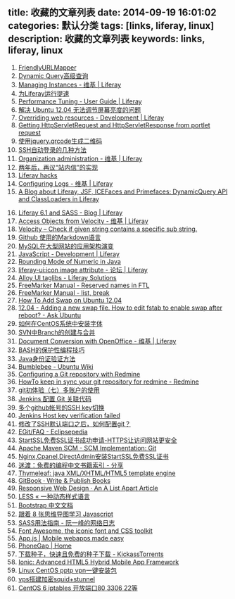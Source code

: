 title: 收藏的文章列表
date: 2014-09-19 16:01:02
categories: 默认分类
tags: [links, liferay, linux]
description:  收藏的文章列表
keywords: links, liferay, linux
---
1. [FriendlyURLMapper](http://www.liferay.com/zh/community/wiki/-/wiki/Main/FriendlyURLMapper)
2. [Dynamic Query高级查询](http://www.huqiwen.com/2013/05/30/liferay-6-1-development-study-20-advanced-dynamic-query/)
3. [Managing Instances - 维基 | Liferay](http://www.liferay.com/zh/community/wiki/-/wiki/Main/Managing+Instances)
4. [为Liferay运行提速](http://my.oschina.net/aiguozhe/blog/60526)
5. [Performance Tuning - User Guide | Liferay](http://www.liferay.com/zh/documentation/liferay-portal/6.1/user-guide/-/ai/performance-tuni-5)
6. [解决 Ubuntu 12.04 无法调节屏幕亮度的问题](http://hi.baidu.com/yxklyn/item/8fbb2014df36cb19e65c36dc)
7. [Overriding web resources - Development | Liferay](http://www.liferay.com/zh/documentation/liferay-portal/6.1/development/-/ai/overriding-a-j-4)
8. [Getting HttpServletRequest and HttpServletResponse from portlet request](http://kameshwar-singh.blogspot.com/2012/10/getting-httpservletrequest-and.html)
9. [使用jquery.qrcode生成二维码](http://www.helloweba.com/view-blog-226.html)
10. [SSH自动登录的几种方法](http://www.linuxidc.com/Linux/2014-03/97968.htm)
11. [Organization administration - 维基 | Liferay](http://www.liferay.com/zh/community/wiki/-/wiki/Main/Organization+administration#section-Organization+administration-Customizing+the+organization+types)
12. [两年后，再议“站内信”的实现](http://www.cnblogs.com/hejiaquan/archive/2012/04/07/2435817.html)
13. [Liferay hacks](http://liferay-hacks.blogspot.com/)
14. [Configuring Logs - 维基 | Liferay](http://www.liferay.com/zh/community/wiki/-/wiki/Main/How+to+configure+the+logs+in+Liferay/)
15. [A Blog about Liferay, JSF, ICEFaces and Primefaces: DynamicQuery API and ClassLoaders in Liferay](http://liferay-blogging.blogspot.com/2011/03/dynamicquery-api-and-classloaders-in.html)
<!-- more -->
16. [Liferay 6.1 and SASS - Blog | Liferay](https://www.liferay.com/zh/web/bavithra.rajendran/blog/-/blogs/liferay-6-1-and-sass)
17. [Access Objects from Velocity - 维基 | Liferay](http://www.liferay.com/zh/community/wiki/-/wiki/Main/Access+Objects+from+Velocity)
18. [Velocity – Check if given string contains a specific sub string.](http://userinterfaceandme.wordpress.com/2012/02/22/105/)
19. [Github 使用的Markdown语言](http://www.tillage.net/the-markdown-language-used-by-github/)
20. [MySQL在大型网站的应用架构演变](http://www.csdn.net/article/2014-06-10/2820160)
21. [JavaScript - Development | Liferay](https://www.liferay.com/zh/documentation/liferay-portal/6.0/development/-/ai/javascript)
22. [Rounding Mode of Numeric in Java](http://www.c-sharpcorner.com/UploadFile/433c33/rounding-mode-of-integer-in-java/)
23. [liferay-ui:icon image attribute - 论坛 | Liferay](https://www.liferay.com/zh/community/forums/-/message_boards/message/28211998)
24. [Alloy UI taglibs - Liferay Solutions](http://www.liferaysolution.com/2011/12/alloy-ui-taglibs.html)
25. [FreeMarker Manual - Reserved names in FTL](http://freemarker.org/docs/ref_reservednames.html)
26. [FreeMarker Manual - list, break](http://freemarker.org/docs/ref_directive_list.html)
27. [How To Add Swap on Ubuntu 12.04](https://www.digitalocean.com/community/tutorials/how-to-add-swap-on-ubuntu-12-04)
28. [12.04 - Adding a new swap file. How to edit fstab to enable swap after reboot? - Ask Ubuntu](http://askubuntu.com/questions/126018/adding-a-new-swap-file-how-to-edit-fstab-to-enable-swap-after-reboot)
29. [如何在CentOS系统中安装字体](http://yuanrufeng.cn/post/151)
30. [SVN中Branch的创建与合并](http://www.cnblogs.com/huang0925/p/3254243.html)
31. [Document Conversion with OpenOffice - 维基 | Liferay](https://www.liferay.com/zh/community/wiki/-/wiki/Main/Document+Conversion+with+OpenOffice)
32. [BASH的保护性编程技巧](http://blog.jobbole.com/73257/)
33. [Java身份证验证方法](http://www.cnblogs.com/live365wang/archive/2011/03/24/1993738.html)
34. [Bumblebee - Ubuntu Wiki](https://wiki.ubuntu.com/Bumblebee)
35. [Configuring a Git repository with Redmine](http://simonecarletti.com/blog/2009/07/configuring-git-repository-with-redmine/)
36. [HowTo keep in sync your git repository for redmine - Redmine](http://www.redmine.org/projects/redmine/wiki/HowTo_keep_in_sync_your_git_repository_for_redmine)
37. [git初体验（七）多账户的使用](http://www.cnblogs.com/BeginMan/p/3548139.html)
38. [Jenkins 配置 Git 关联代码](http://yanmingming.sinaapp.com/?p=991)
39. [多个github帐号的SSH key切换](http://www.cnblogs.com/mackxu/p/ssh-keygen.html)
40. [Jenkins Host key verification failed](http://stackoverflow.com/questions/15174194/jenkins-host-key-verification-failed)
41. [修改了SSH默认端口之后，如何配置git？](http://zengrong.net/post/1544.htm)
42. [EGit/FAQ - Eclipsepedia](http://wiki.eclipse.org/EGit/FAQ#What_versions_of_Eclipse_does_EGit_target.3F)
43. [StartSSL免费SSL证书成功申请-HTTPS让访问网站更安全](http://www.freehao123.com/startssl-ssl/)
44. [Apache Maven SCM - SCM Implementation: Git](http://maven.apache.org/scm/git.html)
45. [Nginx,Cpanel,DirectAdmin安装StartSSL免费SSL证书](http://www.freehao123.com/nginx-startssl/)
46. [迷渡：免费的编程中文书籍索引 - 分享](http://linux.cn/article-3661-1.html)
47. [Thymeleaf: java XML/XHTML/HTML5 template engine](http://www.thymeleaf.org/)
48. [GitBook · Write & Publish Books](https://www.gitbook.io/)
49. [Responsive Web Design · An A List Apart Article](http://alistapart.com/article/responsive-web-design)
50. [LESS « 一种动态样式语言](http://www.bootcss.com/p/lesscss/)
51. [Bootstrap 中文文档](http://v3.bootcss.com/)
52. [跟着 8 张思维导图学习 Javascript](http://blog.jobbole.com/76500/)
53. [SASS用法指南 - 阮一峰的网络日志](http://www.ruanyifeng.com/blog/2012/06/sass.html)
54. [Font Awesome, the iconic font and CSS toolkit](http://fortawesome.github.io/Font-Awesome/)
55. [App.js | Mobile webapps made easy](http://code.kik.com/app/2/index.html)
56. [PhoneGap | Home](http://phonegap.com/)
57. [下载种子，快速且免费的种子下载 - KickassTorrents](https://kickass.to/)
58. [Ionic: Advanced HTML5 Hybrid Mobile App Framework](http://ionicframework.com/)
59. [Linux CentOS pptp vpn一键安装包](https://www.centos.bz/2011/05/linux-centos-xen-pptp-vpn-install/)
60. [vps搭建加密squid+stunnel](http://charlie928.blog.51cto.com/3741218/1433950)
61. [CentOS 6 iptables 开放端口80 3306 22等](http://my.oschina.net/blindcat/blog/169657)